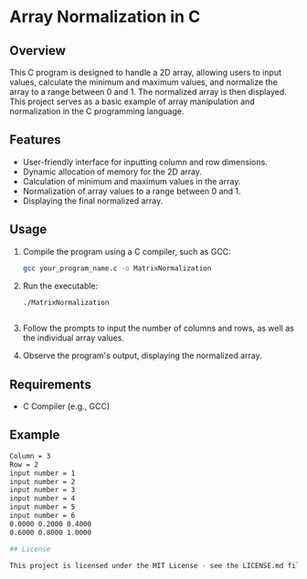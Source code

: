 # Array Normalization in C

## Overview

This C program is designed to handle a 2D array, allowing users to input values, calculate the minimum and maximum values, and normalize the array to a range between 0 and 1. The normalized array is then displayed. This project serves as a basic example of array manipulation and normalization in the C programming language.

## Features

- User-friendly interface for inputting column and row dimensions.
- Dynamic allocation of memory for the 2D array.
- Calculation of minimum and maximum values in the array.
- Normalization of array values to a range between 0 and 1.
- Displaying the final normalized array.

## Usage

1. Compile the program using a C compiler, such as GCC:

   ```bash
   gcc your_program_name.c -o MatrixNormalization

2. Run the executable:

   ```bash
   ./MatrixNormalization
  
3. Follow the prompts to input the number of columns and rows, as well as the individual array values.

4. Observe the program's output, displaying the normalized array.

## Requirements

- C Compiler (e.g., GCC)

## Example

```bash
Column = 3
Row = 2
input number = 1
input number = 2
input number = 3
input number = 4
input number = 5
input number = 6
0.0000 0.2000 0.4000 
0.6000 0.8000 1.0000 

## License

This project is licensed under the MIT License - see the LICENSE.md file for details.

